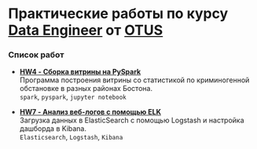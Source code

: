 # Практические работы по курсу **[Data Engineer](https://otus.ru/lessons/data-engineer)** от **[OTUS](https://otus.ru/)**

### Список работ
* **[HW4 - Сборка витрины на PySpark](hw4_pyspark)**<br>
    Программа построения витрины со статистикой по криминогенной обстановке в разных районах Бостона.<br>
    `spark`, `pyspark`, `jupyter notebook`

* **[HW7 - Анализ веб-логов с помощью ELK](hw7_elk)**<br>
    Загрузка данных в ElasticSearch с помощью Logstash и настройка дашборда в Kibana.<br>
    `Elasticsearch`, `Logstash`, `Kibana`
